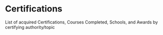 # Certifications
List of acquired Certifications, Courses Completed, Schools, and Awards by certifying authority/topic
